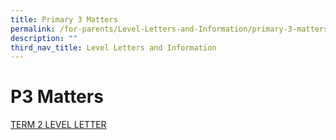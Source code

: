 ```yaml
---
title: Primary 3 Matters
permalink: /for-parents/Level-Letters-and-Information/primary-3-matters/
description: ""
third_nav_title: Level Letters and Information
---
```

# P3 Matters
[ TERM 2 LEVEL LETTER](/files/2020_Term_2_Level_Letter__Primary_3%20.pdf)